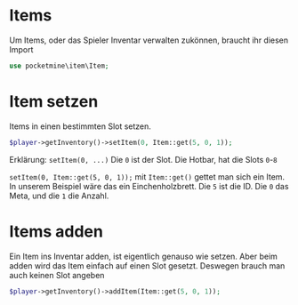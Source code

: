 # Items
Um Items, oder das Spieler Inventar verwalten
zukönnen, braucht ihr diesen Import
```php
use pocketmine\item\Item;
```

# Item setzen
Items in einen bestimmten Slot setzen. 
```php
$player->getInventory()->setItem(0, Item::get(5, 0, 1));
```
Erklärung: 
`setItem(0, ...)` Die `0` ist der Slot. Die Hotbar,
hat die Slots `0`-`8`

`setItem(0, Item::get(5, 0, 1));` mit `Item::get()` gettet
man sich ein Item. In unserem Beispiel wäre das
ein Einchenholzbrett. Die `5` ist die ID. Die 
`0` das Meta, und die `1` die Anzahl.

# Items adden

Ein Item ins Inventar adden, ist eigentlich genauso
wie setzen. Aber beim adden wird das Item einfach
auf einen Slot gesetzt. Deswegen brauch man auch
keinen Slot angeben
```php
$player->getInventory()->addItem(Item::get(5, 0, 1));
```
